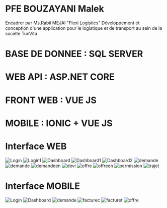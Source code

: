 # PFE BOUZAYANI Malek 
 Encadrer par Ms.Rabii MEJAI 
 "Flexi Logistics"
 Développement et conception d'une application pour le logistique et de transport au sein de la sociéte TunVita

# BASE DE DONNEE : SQL SERVER 
# WEB API  : ASP.NET CORE 
# FRONT WEB : VUE JS  
# MOBILE : IONIC + VUE JS 

# Interface WEB
![Login](./auth.png)
![Login1](./authm.png)
![Dashboard](./dashboard.png)
![Dashboard1](./dashboardm.png)
![Dashboard2](./rrr.png)
![demande](./demande%20livraison.png)
![demande](./dddd.png)
![demandeen](./demandelivraisonencour.png)
![devi](./deviiiiiiiiiiiiiiiii.png)
![offre](./dddddddddd.png)
![offreen](./offre%20on%20attente%20d'acceptation.png)
![permission](./permission.png)
![trajet](./Trajet%20de%20retour.png)
# Interface MOBILE
![Login](./authb.png)
![Dashboard](./dashbardb.png)
![demande](./demandeb.png)
![facturec](./fac.png)
![facturet](./fat.png)
![offre](./offreb.png.png)